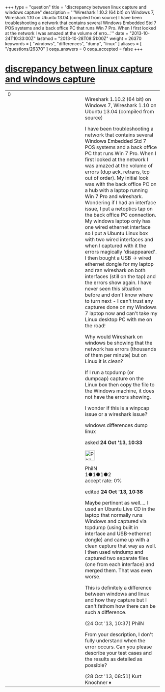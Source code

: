 +++
type = "question"
title = "discrepancy between linux capture and windows capture"
description = '''Wireshark 1.10.2 (64 bit) on Windows 7, Wireshark 1.10 on Ubuntu 13.04 (compiled from source) I have been troubleshooting a network that contains several Windows Embedded Std 7 POS systems and a back office PC that runs Win 7 Pro. When I first looked at the network I was amazed at the volume of erro...'''
date = "2013-10-24T10:33:00Z"
lastmod = "2013-10-28T08:51:00Z"
weight = 26370
keywords = [ "windows", "differences", "dump", "linux" ]
aliases = [ "/questions/26370" ]
osqa_answers = 0
osqa_accepted = false
+++

<div class="headNormal">

# [discrepancy between linux capture and windows capture](/questions/26370/discrepancy-between-linux-capture-and-windows-capture)

</div>

<div id="main-body">

<div id="askform">

<table id="question-table" style="width:100%;"><colgroup><col style="width: 50%" /><col style="width: 50%" /></colgroup><tbody><tr class="odd"><td style="width: 30px; vertical-align: top"><div class="vote-buttons"><span id="post-26370-upvote" class="ajax-command post-vote up" rel="nofollow" title="I like this post (click again to cancel)"> </span><div id="post-26370-score" class="post-score" title="current number of votes">0</div><span id="post-26370-downvote" class="ajax-command post-vote down" rel="nofollow" title="I dont like this post (click again to cancel)"> </span> <span id="favorite-mark" class="ajax-command favorite-mark" rel="nofollow" title="mark/unmark this question as favorite (click again to cancel)"> </span><div id="favorite-count" class="favorite-count"></div></div></td><td><div id="item-right"><div class="question-body"><p>Wireshark 1.10.2 (64 bit) on Windows 7, Wireshark 1.10 on Ubuntu 13.04 (compiled from source)</p><p>I have been troubleshooting a network that contains several Windows Embedded Std 7 POS systems and a back office PC that runs Win 7 Pro. When I first looked at the network I was amazed at the volume of errors (dup ack, retrans, tcp out of order). My initial look was with the back office PC on a hub with a laptop running Win 7 Pro and wireshark. Wondering if I had an interface issue, I put a netoptics tap on the back office PC connection. My windows laptop only has one wired ethernet interface so I put a Ubuntu Linux box with two wired interfaces and when I captured with it the errors magically 'disappeared'. I then bought a USB -&gt; wired ethernet dongle for my laptop and ran wireshark on both interfaces (still on the tap) and the errors show again. I have never seen this situation before and don't know where to turn next - I can't trust any captures done on my Windows 7 laptop now and can't take my Linux desktop PC with me on the road!</p><p>Why would Wireshark on windows be showing that the network has errors (thousands of them per minute) but on Linux it is clean?<br />
</p><p>If I run a tcpdump (or dumpcap) capture on the Linux box then copy the file to the Windows machine, it does not have the errors showing.</p><p>I wonder if this is a winpcap issue or a wireshark issue?</p></div><div id="question-tags" class="tags-container tags"><span class="post-tag tag-link-windows" rel="tag" title="see questions tagged &#39;windows&#39;">windows</span> <span class="post-tag tag-link-differences" rel="tag" title="see questions tagged &#39;differences&#39;">differences</span> <span class="post-tag tag-link-dump" rel="tag" title="see questions tagged &#39;dump&#39;">dump</span> <span class="post-tag tag-link-linux" rel="tag" title="see questions tagged &#39;linux&#39;">linux</span></div><div id="question-controls" class="post-controls"></div><div class="post-update-info-container"><div class="post-update-info post-update-info-user"><p>asked <strong>24 Oct '13, 10:33</strong></p><img src="https://secure.gravatar.com/avatar/6bd95527de0eb7974ffb23e6169010ee?s=32&amp;d=identicon&amp;r=g" class="gravatar" width="32" height="32" alt="PhilN&#39;s gravatar image" /><p><span>PhilN</span><br />
<span class="score" title="1 reputation points">1</span><span title="1 badges"><span class="badge1">●</span><span class="badgecount">1</span></span><span title="1 badges"><span class="silver">●</span><span class="badgecount">1</span></span><span title="2 badges"><span class="bronze">●</span><span class="badgecount">2</span></span><br />
<span class="accept_rate" title="Rate of the user&#39;s accepted answers">accept rate:</span> <span title="PhilN has no accepted answers">0%</span> </br></p></div><div class="post-update-info post-update-info-edited"><p><span> edited <strong>24 Oct '13, 10:38</strong> </span></p></div></div><div id="comments-container-26370" class="comments-container"><span id="26371"></span><div id="comment-26371" class="comment"><div id="post-26371-score" class="comment-score"></div><div class="comment-text"><p>Maybe pertinent as well.... I used an Ubuntu Live CD in the laptop that normally runs Windows and captured via tcpdump (using built in interface and USB-&gt;ethernet dongle) and came up with a clean capture that way as well. I then used windump and captured two separate files (one from each interface) and merged them. That was even worse.</p><p>This is definitely a difference between windows and linux and how they capture but I can't fathom how there can be such a difference.<br />
</p></div><div id="comment-26371-info" class="comment-info"><span class="comment-age">(24 Oct '13, 10:37)</span> <span class="comment-user userinfo">PhilN</span></div></div><span id="26475"></span><div id="comment-26475" class="comment"><div id="post-26475-score" class="comment-score"></div><div class="comment-text"><p>From your description, I don't fully understand when the error occurs. Can you please describe your test cases and the results as detailed as possible?</p></div><div id="comment-26475-info" class="comment-info"><span class="comment-age">(28 Oct '13, 08:51)</span> <span class="comment-user userinfo">Kurt Knochner ♦</span></div></div></div><div id="comment-tools-26370" class="comment-tools"></div><div class="clear"></div><div id="comment-26370-form-container" class="comment-form-container"></div><div class="clear"></div></div></td></tr></tbody></table>

</div>

</div>

